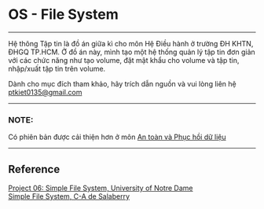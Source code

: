 # OS - File System

---
Hệ thông Tập tin là đồ án giữa kì cho môn Hệ Điều hành ở trường ĐH KHTN, ĐHGQ TP.HCM. Ở đồ án này, mình tạo một hệ thống quản lý tập tin đơn giản với các chức năng như tạo volume, đặt mật khẩu cho volume và tập tin, nhập/xuất tập tin trên volume.

Dành cho mục đích tham khảo, hãy trích dẫn nguồn và vui lòng liên hệ ptkiet0135@gmail.com

---
### NOTE:
Có phiên bản được cải thiện hơn ở môn [An toàn và Phục hồi dữ liệu](https://github.com/phaniel1111/FileSystem)

---
## Reference
[Project 06: Simple File System, University of Notre Dame](https://www3.nd.edu/~pbui/teaching/cse.30341.fa17/project06.html)  
[Simple File System, C-A de Salaberry](https://github.com/cadesalaberry/SimpleFS)
